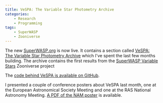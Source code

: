 ```yaml
---
title: VeSPA: The Variable Star Photometry Archive
categories:
    - Research
    - Programming
tags:
    - SuperWASP
    - Zooniverse
---
```


The new [SuperWASP.org](https://www.superwasp.org) is now live. It contains a section called [VeSPA: The Variable Star Photometry Archive](https://www.superwasp.org/vespa/) which I've spent the last few months building. The archive contains the first results from the [SuperWASP Variable Stars](https://www.zooniverse.org/projects/ajnorton/superwasp-variable-stars) Zooniverse project

The [code behind VeSPA is available on GitHub](https://github.com/ou-escape-eco/vespa).

I presented a couple of conference posters about VeSPA last month, one at the European Astronomical Society Meeting and one at the RAS National Astronomy Meeting. [A PDF of the NAM poster](/assets/slides/2021-NAM.pdf) is available.